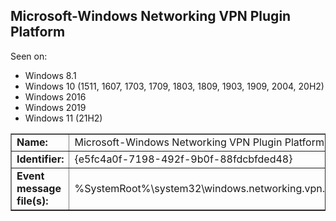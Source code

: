## Microsoft-Windows Networking VPN Plugin Platform

Seen on:
* Windows 8.1
* Windows 10 (1511, 1607, 1703, 1709, 1803, 1809, 1903, 1909, 2004, 20H2)
* Windows 2016
* Windows 2019
* Windows 11 (21H2)

<table border="1" class="docutils">
  <tbody>
    <tr>
      <td><b>Name:</b></td>
      <td>Microsoft-Windows Networking VPN Plugin Platform</td>
    </tr>
    <tr>
      <td><b>Identifier:</b></td>
      <td>{e5fc4a0f-7198-492f-9b0f-88fdcbfded48}</td>
    </tr>
    <tr>
      <td><b>Event message file(s):</b></td>
      <td>%SystemRoot%\system32\windows.networking.vpn.dll</td>
    </tr>
  </tbody>
</table>

&nbsp;

